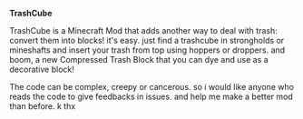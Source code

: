 **TrashCube**

TrashCube is a Minecraft Mod that adds another way to deal with trash: convert them into blocks!
it's easy. just find a trashcube in strongholds or mineshafts and insert your trash from top using hoppers or droppers.
and boom, a new Compressed Trash Block that you can dye and use as a decorative block!

The code can be complex, creepy or cancerous. so i would like anyone who reads the code to give 
feedbacks in issues. and help me make a better mod than before. k thx 
